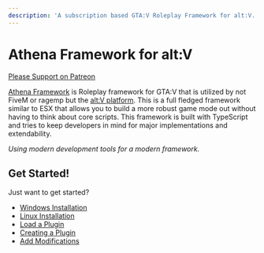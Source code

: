 ```yaml
---
description: 'A subscription based GTA:V Roleplay Framework for alt:V.'
---
```


# Athena Framework for alt:V

[Please Support on Patreon](https://patreon.com/stuyk)

[Athena Framework](https://athenaframework.com) is Roleplay framework for GTA:V that is utilized by not FiveM or ragemp but the [alt:V platform](https://altv.mp). This is a full fledged framework similar to ESX that allows you to build a more robust game mode out without having to think about core scripts. This framework is built with TypeScript and tries to keep developers in mind for major implementations and extendability.

_Using modern development tools for a modern framework._

## Get Started!

Just want to get started?

* [Windows Installation](documentation/install/windows.md)
* [Linux Installation](documentation/install/linux.md)
* [Load a Plugin](documentation/plugins/loadPlugins.md)
* [Creating a Plugin](documentation/plugins/createPlugins.md)
* [Add Modifications](documentation/plugins/addMods.md)